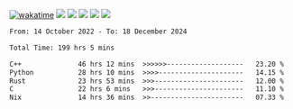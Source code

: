 [![wakatime](https://wakatime.com/badge/user/368879df-dc38-4b1a-86c4-8a2054a0e074.svg)](https://wakatime.com/@368879df-dc38-4b1a-86c4-8a2054a0e074)
<img src="https://img.shields.io/badge/Windows-0078D6?style=flat&logo=Windows&logoColor=white">
<img src="https://img.shields.io/badge/IntelliJ_IDEA-000000.svg?style=flat&logo=IntelliJ-IDEA&logoColor=white">
<img src="https://img.shields.io/badge/CLion-000000.svg?style=flat&logo=CLion&logoColor=white">
<img src="https://img.shields.io/badge/Visual_Studio_Code-007ACC?style=flat&logo=Visual-Studio-Code&logoColor=white">
<img src="https://img.shields.io/badge/Discord-5865F2?label=kano42&style=flat&logo=discord&logoColor=white">
<br>


<!--START_SECTION:waka-->

```txt
From: 14 October 2022 - To: 18 December 2024

Total Time: 199 hrs 5 mins

C++              46 hrs 12 mins  >>>>>>-------------------   23.20 %
Python           28 hrs 10 mins  >>>>---------------------   14.15 %
Rust             23 hrs 53 mins  >>>----------------------   12.00 %
C                22 hrs 6 mins   >>>----------------------   11.10 %
Nix              14 hrs 36 mins  >>-----------------------   07.33 %
```

<!--END_SECTION:waka-->

